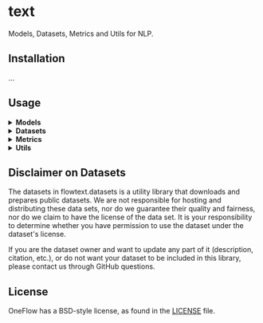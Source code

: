 # text
Models, Datasets, Metrics and Utils for NLP.


## Installation
...


## Usage
<details>
<summary> <b> Models </b> </summary>

- **Supported model and model type**
    
    **bert** : {"bert-base-cased", "bert-base-uncased", "bert-large-uncased", "bert-base-chinese"}
    
    **elmo** : {"elmo-simplified-chinese", "elmo-traditional-chinese", "elmo-english"}

  
- **Load the pretrained model**
    
```python
# Load the pretrained model.
from flowtext.models import bert
bert, bert_config = bert(pretrained=True, model_type=bert-base-uncased', checkpoint_path=None)

# In addition, you can also load normal models.
from flowtext.models import BertConfig, BertModel
config = BertConfig()
bert = BertModel(config)
```


</details>


<details>
<summary> <b> Datasets </b> </summary>

- **The dataset module currently contains:**

    Language modeling:   [WikiText2, WikiText103, PennTreebank]
    
    Machine translation:   [IWSLT2016, IWSLT2017, Multi30k]
    
    Sequence tagging(e.g. POS/NER):    [UDPOS, CoNLL2000Chunking] 
    
    Question answering:   [SQuAD1, SQuAD2]
    
    Text classification:   [AG_NEWS, SogouNews, DBpedia, YelpReviewPolarity, YelpReviewFull, YahooAnswers, AmazonReviewPolarity, AmazonReviewFull, IMDB]

  
- **Load NLP related datasets, and build dataloader**
```python
from flowtext.datasets import AG_NEWS
train_iter = AG_NEWS(split='train')
next(train_iter)
# Or iterate with for loop
for (label, line) in train_iter:
    print(label, line)
# Or send to DataLoader
from oneflow.utils.data import DataLoader
train_iter = AG_NEWS(split='train')
dataloader = DataLoader(train_iter, batch_size=8, shuffle=False)
```

</details>


<details>
<summary> <b> Metrics </b> </summary>

- **The metrics currently contains:**
    
    Bleu_score
    
    Ngram_counter

- **NLP related evaluation metrics**
```python
>>> from flowtext.data.metrics import bleu_score
>>> candidate_corpus = [['This', 'is', 'a', 'oneflow', 'bleu','test'], ['Another', 'Sentence']]
>>> references_corpus = [[['This', 'is', 'a', 'oneflow', 'bleu','test'], ['Completely', 'Different']], [['No', 'Match']]]
>>> bleu_score(candidate_corpus, references_corpus)
0.889139711856842
```

</details>


<details>
<summary> <b> Utils </b> </summary>

- **Load tokenizer**
```python
>>> from flowtext.data import get_tokenizer
# The parameter ‘tokenizer’ can support spacy, moses, toktok, revtok, subword, jieba.
>>> tokenizer = get_tokenizer(tokenizer="basic_english", language="en")
>>> tokens = tokenizer("Today is a good day!")
>>> tokens
['today', 'is', 'a', 'good', 'day', '!']
```

</details>

## Disclaimer on Datasets

The datasets in flowtext.datasets is a utility library that downloads and prepares public datasets. We are not responsible for hosting and distributing these data sets, nor do we guarantee their quality and fairness, nor do we claim to have the license of the data set. It is your responsibility to determine whether you have permission to use the dataset under the dataset's license. 

If you are the dataset owner and want to update any part of it (description, citation, etc.), or do not want your dataset to be included in this library, please contact us through GitHub questions.

## License

OneFlow has a BSD-style license, as found in the [LICENSE](https://github.com/Oneflow-Inc/text/blob/main/LICENSE) file.
